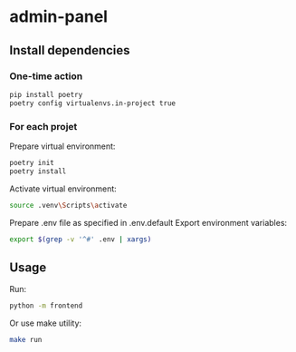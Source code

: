 # admin-panel

## Install dependencies

### One-time action

```bash
pip install poetry
poetry config virtualenvs.in-project true
```

### For each projet

Prepare virtual environment:
```bash
poetry init
poetry install
```
Activate virtual environment:
```bash
source .venv\Scripts\activate
```
Prepare .env file as specified in .env.default
Export environment variables:
```bash
export $(grep -v '^#' .env | xargs)
```

## Usage

Run:
```bash
python -m frontend
```
Or use make utility:
```bash
make run
```
